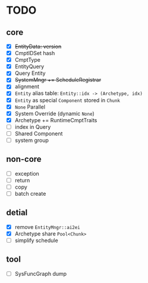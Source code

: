 # TODO

## core

- [x] ~~EntityData: version~~
- [x] CmptIDSet hash
- [x] CmptType
- [x] EntityQuery
- [x] Query Entity
- [x] ~~SystemMngr += ScheduleRegistrar~~
- [x] alignment
- [x] `Entity` alias table: `Entity::idx -> (Archetype, idx)`
- [x] `Entity` as special `Component` stored in `Chunk`
- [x] `None` Parallel
- [x] System Override (dynamic `None`)
- [x] Archetype += RuntimeCmptTraits
- [ ] index in Query
- [ ] Shared Component
- [ ] system group

## non-core

- [ ] exception
- [ ] return
- [ ] copy
- [ ] batch create

## detial

- [x] remove `EntityMngr::ai2ei`
- [x] Archetype share `Pool<Chunk>`
- [ ] simplify schedule

## tool

- [ ] SysFuncGraph dump